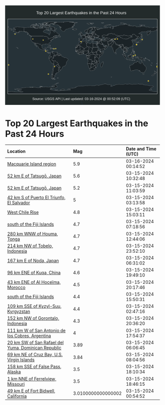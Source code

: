 ![Map](./map.png)

# Top 20 Largest Earthquakes in the Past 24 Hours

| Location | Mag | Date and Time (UTC) |
|:---|:---|:---|
| [Macquarie Island region](https://earthquake.usgs.gov/earthquakes/eventpage/us6000mj77) | 5.9 | 03-16-2024 00:14:52 |
| [52 km E of Tatsugō, Japan](https://earthquake.usgs.gov/earthquakes/eventpage/us6000mj1l) | 5.6 | 03-15-2024 10:32:48 |
| [52 km E of Tatsugō, Japan](https://earthquake.usgs.gov/earthquakes/eventpage/us6000mj1p) | 5.2 | 03-15-2024 11:03:59 |
| [42 km S of Puerto El Triunfo, El Salvador](https://earthquake.usgs.gov/earthquakes/eventpage/us6000mizf) | 5 | 03-15-2024 03:13:58 |
| [West Chile Rise](https://earthquake.usgs.gov/earthquakes/eventpage/us6000mj2b) | 4.8 | 03-15-2024 15:03:11 |
| [south of the Fiji Islands](https://earthquake.usgs.gov/earthquakes/eventpage/us6000mj01) | 4.7 | 03-15-2024 07:18:56 |
| [280 km WNW of Houma, Tonga](https://earthquake.usgs.gov/earthquakes/eventpage/us6000mj1w) | 4.7 | 03-15-2024 12:44:06 |
| [214 km NW of Tobelo, Indonesia](https://earthquake.usgs.gov/earthquakes/eventpage/us6000mj6x) | 4.7 | 03-15-2024 23:52:10 |
| [167 km E of Noda, Japan](https://earthquake.usgs.gov/earthquakes/eventpage/us6000mizz) | 4.7 | 03-15-2024 06:31:02 |
| [96 km ENE of Kuqa, China](https://earthquake.usgs.gov/earthquakes/eventpage/us6000mj59) | 4.6 | 03-15-2024 19:49:10 |
| [43 km ENE of Al Hoceïma, Morocco](https://earthquake.usgs.gov/earthquakes/eventpage/us6000mj5v) | 4.5 | 03-15-2024 20:17:46 |
| [south of the Fiji Islands](https://earthquake.usgs.gov/earthquakes/eventpage/us6000mj33) | 4.4 | 03-15-2024 15:50:31 |
| [109 km SSE of Kyzyl-Suu, Kyrgyzstan](https://earthquake.usgs.gov/earthquakes/eventpage/us6000mizb) | 4.4 | 03-15-2024 02:47:16 |
| [152 km NW of Gorontalo, Indonesia](https://earthquake.usgs.gov/earthquakes/eventpage/us6000mj69) | 4.3 | 03-15-2024 20:36:20 |
| [111 km W of San Antonio de los Cobres, Argentina](https://earthquake.usgs.gov/earthquakes/eventpage/us6000mj4t) | 4 | 03-15-2024 17:54:37 |
| [20 km SW of San Rafael del Yuma, Dominican Republic](https://earthquake.usgs.gov/earthquakes/eventpage/pr2024075000) | 3.89 | 03-15-2024 06:06:45 |
| [69 km NE of Cruz Bay, U.S. Virgin Islands](https://earthquake.usgs.gov/earthquakes/eventpage/pr2024075001) | 3.84 | 03-15-2024 08:04:56 |
| [158 km SSE of False Pass, Alaska](https://earthquake.usgs.gov/earthquakes/eventpage/us6000mj4u) | 3.5 | 03-15-2024 18:10:34 |
| [1 km NNE of Ferrelview, Missouri](https://earthquake.usgs.gov/earthquakes/eventpage/us6000mj50) | 3.5 | 03-15-2024 18:46:15 |
| [49 km E of Fort Bidwell, California](https://earthquake.usgs.gov/earthquakes/eventpage/uw61989856) | 3.0100000000000002 | 03-15-2024 00:54:52 |
